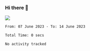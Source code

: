 ### Hi there 👋️

![](https://komarev.com/ghpvc/?username=Loner1024)

<!--START_SECTION:waka-->

```txt
From: 07 June 2023 - To: 14 June 2023

Total Time: 0 secs

No activity tracked
```

<!--END_SECTION:waka-->




